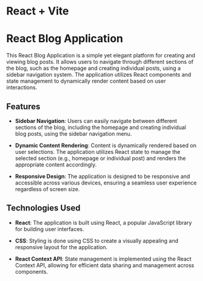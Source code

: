 # React + Vite

# React Blog Application

This React Blog Application is a simple yet elegant platform for creating and viewing blog posts. It allows users to navigate through different sections of the blog, such as the homepage and creating individual posts, using a sidebar navigation system. The application utilizes React components and state management to dynamically render content based on user interactions.

## Features

- **Sidebar Navigation**: Users can easily navigate between different sections of the blog, including the homepage and creating individual blog posts, using the sidebar navigation menu.

- **Dynamic Content Rendering**: Content is dynamically rendered based on user selections. The application utilizes React state to manage the selected section (e.g., homepage or individual post) and renders the appropriate content accordingly.

- **Responsive Design**: The application is designed to be responsive and accessible across various devices, ensuring a seamless user experience regardless of screen size.

## Technologies Used

- **React**: The application is built using React, a popular JavaScript library for building user interfaces.

- **CSS**: Styling is done using CSS to create a visually appealing and responsive layout for the application.

- **React Context API**: State management is implemented using the React Context API, allowing for efficient data sharing and management across components.


